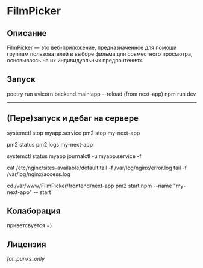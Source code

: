 # FilmPicker

## Описание

FilmPicker — это веб-приложение, предназначенное для помощи группам пользователей в выборе фильма для совместного просмотра, основываясь на их индивидуальных предпочтениях.

## Запуск
poetry run uvicorn backend.main:app --reload
(from next-app) npm run dev

---

## (Пере)запуск и дебаг на сервере
systemctl stop myapp.service
pm2 stop my-next-app

pm2 status
pm2 logs my-next-app

systemctl status myapp
journalctl -u myapp.service -f

cat /etc/nginx/sites-available/default
tail -f /var/log/nginx/error.log
tail -f /var/log/nginx/access.log

cd /var/www/FilmPicker/frontend/next-app
pm2 start npm --name "my-next-app" -- start


## Колаборация
приветсвуется =)

## Лицензия
*for_punks_only*

